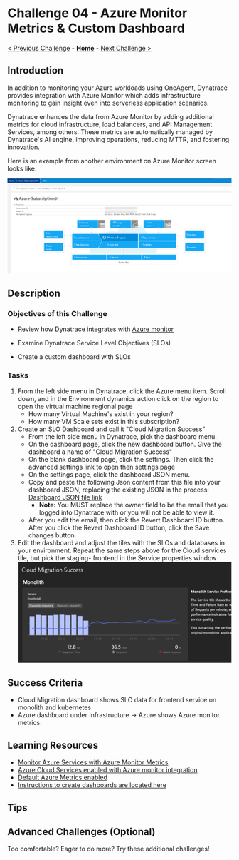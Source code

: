 # Challenge 04 - Azure Monitor Metrics & Custom Dashboard 

[< Previous Challenge](./Challenge-03.md) - **[Home](../README.md)** - [Next Challenge >](./Challenge-05.md)


## Introduction

In addition to monitoring your Azure workloads using OneAgent, Dynatrace provides integration with Azure Monitor which adds infrastructure monitoring to gain insight even into serverless application scenarios.

Dynatrace enhances the data from Azure Monitor by adding additional metrics for cloud infrastructure, load balancers, and API Management Services, among others. These metrics are automatically managed by Dynatrace's AI engine, improving operations, reducing MTTR, and fostering innovation.

Here is an example from another environment on Azure Monitor screen looks like:

![](images/challenge4-azure-montior-subscription.png)

## Description

### Objectives of this Challenge
- Review how Dynatrace integrates with [Azure monitor](https://www.dynatrace.com/support/help/how-to-use-dynatrace/infrastructure-monitoring/cloud-platform-monitoring/microsoft-azure-services-monitoring/set-up-azure-monitoring)

- Examine Dynatrace Service Level Objectives (SLOs)

- Create a custom dashboard with SLOs

### Tasks

1. From the left side menu in Dynatrace, click the Azure menu item. Scroll down, and in the Environment dynamics action click on the region to open the virtual machine regional page
    - How many Virtual Machine's exist in your region?
    - How many VM Scale sets exist in this subscription?
1. Create an SLO Dashboard and call it "Cloud Migration Success"
    - From the left side menu in Dynatrace, pick the dashboard menu.
    - On the dashboard page, click the new dashboard button. Give the dashboard a name of "Cloud Migration Success"
    - On the blank dashboard page, click the settings. Then click the advanced settings link to open then settings page
    - On the settings page, click the dashboard JSON menu.
    - Copy and paste the following Json content from this file into your dashboard JSON, replacing the existing JSON in the process: [Dashboard JSON file link](https://raw.githubusercontent.com/dt-alliances-workshops/azure-modernization-dt-orders-setup/master/learner-scripts/cloud-modernization-dashboard.json)
        - **Note:** You MUST replace the owner field to be the email that you logged into Dynatrace with or you will not be able to view it.
    - After you edit the email, then click the Revert Dashboard ID button. After you click the Revert Dashboard ID button, click the Save changes button.
1. Edit the dashboard and adjust the tiles with the SLOs and databases in your environment. Repeat the same steps above for the Cloud services tile, but pick the staging- frontend in the Service properties window
    ![](images/challenge4-slo-dashboard-init.png)
    


## Success Criteria

- Cloud Migration dashboard shows SLO data for frontend service on monolith and kubernetes
- Azure dashboard under Infrastructure -> Azure shows Azure monitor metrics.

## Learning Resources
 - [Monitor Azure Services with Azure Monitor Metrics](https://www.dynatrace.com/support/help/setup-and-configuration/setup-on-cloud-platforms/microsoft-azure-services/azure-integrations/azure-monitoring-guide)
 - [Azure Cloud Services enabled with Azure monitor integration](https://www.dynatrace.com/support/help/setup-and-configuration/setup-on-cloud-platforms/microsoft-azure-services/azure-integrations/azure-cloud-services-metrics)
 - [Default Azure Metrics enabled](https://www.dynatrace.com/support/help/setup-and-configuration/setup-on-cloud-platforms/microsoft-azure-services/azure-integrations/azure-monitoring-guide/azure-metrics)
 - [Instructions to create dashboards are located here](https://www.dynatrace.com/support/help/how-to-use-dynatrace/dashboards-and-charts/dashboards/create-dashboards)


## Tips



## Advanced Challenges (Optional)


Too comfortable?  Eager to do more?  Try these additional challenges!

